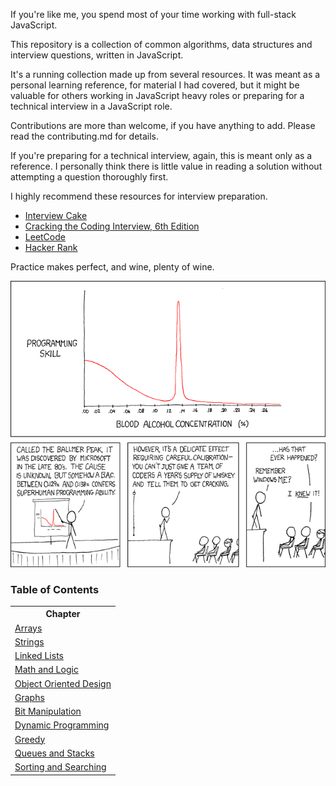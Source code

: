 
If you're like me, you spend most of your time working with full-stack JavaScript.

This repository is a collection of common algorithms, data structures and interview
questions, written in JavaScript.

It's a running collection made up from several resources. It was meant as a personal
learning reference, for material I had covered, but it might be valuable for others
working in JavaScript heavy roles or preparing for a technical interview in a JavaScript
role.

Contributions are more than welcome, if you have anything to add. Please read the
contributing.md for details.

If you're preparing for a technical interview, again, this is meant only as a reference.
I personally think there is little value in reading a solution without attempting
a question thoroughly first.

I highly recommend these resources for interview preparation.

* [Interview Cake](https://www.interviewcake.com)
* [Cracking the Coding Interview, 6th Edition](https://www.careercup.com/book)
* [LeetCode](https://leetcode.com/)
* [Hacker Rank](https://www.hackerrank.com/)

Practice makes perfect, and wine, plenty of wine.

![alt tag](/ballmer_peak.png)


### Table of Contents

<table>
  <!-- header -->
  <tr>
    <th>Chapter</th>
  </tr>

  <!-- entries -->
  <tr>
    <td><a href="/assets/arrays/docs/index.md">Arrays</a></td>
  </tr>

  <tr>
    <td><a href="/assets/strings/docs/index.md">Strings</a></td>
  </tr>

  <tr>
    <td><a href="/assets/linked_lists/docs/index.md">Linked Lists</a></td>
  </tr>

  <tr>
    <td><a href="/assets/math_and_logic/docs/index.md">Math and Logic</a></td>
  </tr>

  <tr>
    <td><a href="/assets/object_oriented_design/docs/index.md">Object Oriented Design</a></td>
  </tr>

  <tr>
    <td><a href="/assets/graphs/docs/index.md">Graphs</a></td>
  </tr>

  <tr>
    <td><a href="/assets/bit_manipulation/docs/index.md">Bit Manipulation</a></td>
  </tr>

  <tr>
    <td><a href="/assets/bit_manipulation/docs/index.md">Dynamic Programming</a></td>
  </tr>

  <tr>
    <td><a href="/assets/greedy/docs/index.md">Greedy</a></td>
  </tr>

  <tr>
    <td><a href="/assets/queues_and_stacks/docs/index.md">Queues and Stacks</a></td>
  </tr>

  <tr>
    <td><a href="/assets/sorting_and_searching/docs/index.md">Sorting and Searching</a></td>
  </tr>

</table>


